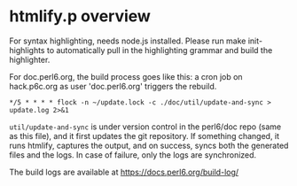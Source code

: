 # htmlify.p overview

For syntax highlighting, needs node.js installed.
Please run make init-highlights to automatically pull in the highlighting
grammar and build the highlighter.

For doc.perl6.org, the build process goes like this:
a cron job on hack.p6c.org as user 'doc.perl6.org' triggers the rebuild.

    */5 * * * * flock -n ~/update.lock -c ./doc/util/update-and-sync > update.log 2>&1

`util/update-and-sync` is under version control in the perl6/doc repo (same as
this file), and it first updates the git repository. If something changed, it
runs htmlify, captures the output, and on success, syncs both the generated
files and the logs. In case of failure, only the logs are synchronized.

The build logs are available at https://docs.perl6.org/build-log/

